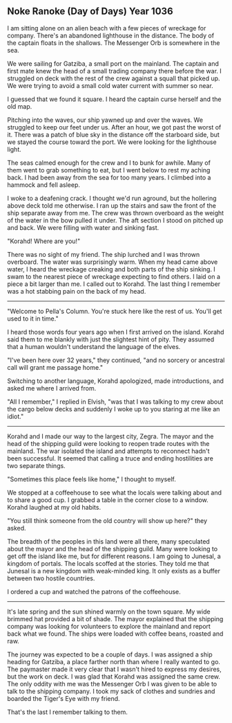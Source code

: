 ## Noke Ranoke (Day of Days) Year 1036

I am sitting alone on an alien beach with a few pieces of wreckage for company. There's an abandoned lighthouse in the distance. The body of the captain floats in the shallows. The Messenger Orb is somewhere in the sea.

We were sailing for Gatziba, a small port on the mainland. The captain and first mate knew the head of a small trading company there before the war. I struggled on deck with the rest of the crew against a squall that picked up. We were trying to avoid a small cold water current with summer so near.

I guessed that we found it square. I heard the captain curse herself and the old map.

Pitching into the waves, our ship yawned up and over the waves. We struggled to keep our feet under us. After an hour, we got past the worst of it. There was a patch of blue sky in the distance off the starboard side, but we stayed the course toward the port. We were looking for the lighthouse light.

The seas calmed enough for the crew and I to bunk for awhile. Many of them went to grab something to eat, but I went below to rest my aching back. I had been away from the sea for too many years. I climbed into a hammock and fell asleep.

I woke to a deafening crack. I thought we'd run aground, but the hollering above deck told me otherwise. I ran up the stairs and saw the front of the ship separate away from me. The crew was thrown overboard as the weight of the water in the bow pulled it under. The aft section I stood on pitched up and back. We were filling with water and sinking fast.

"Korahd! Where are you!"

There was no sight of my friend. The ship lurched and I was thrown overboard. The water was surprisingly warm. When my head came above water, I heard the wreckage creaking and both parts of the ship sinking. I swam to the nearest piece of wreckage expecting to find others. I laid on a piece a bit larger than me. I called out to Korahd. The last thing I remember was a hot stabbing pain on the back of my head.

------

"Welcome to Pella's Column. You're stuck here like the rest of us. You'll get used to it in time."

I heard those words four years ago when I first arrived on the island. Korahd said them to me blankly with just the slightest hint of pity. They assumed that a human wouldn't understand the language of the elves. 

"I've been here over 32 years," they continued, "and no sorcery or ancestral call will grant me passage home."

Switching to another language, Korahd apologized, made introductions, and asked me where I arrived from.

"All I remember," I replied in Elvish, "was that I was talking to my crew about the cargo below decks and suddenly I woke up to you staring at me like an idiot."

------

Korahd and I made our way to the largest city, Zegra. The mayor and the head of the shipping guild were looking to reopen trade routes with the mainland. The war isolated the island and attempts to reconnect hadn't been successful. It seemed that calling a truce and ending hostilities are two separate things.

"Sometimes this place feels like home," I thought to myself.

We stopped at a coffeehouse to see what the locals were talking about and to share a good cup. I grabbed a table in the corner close to a window. Korahd laughed at my old habits.

"You still think someone from the old country will show up here?" they asked. 

The breadth of the peoples in this land were all there, many speculated about the mayor and the head of the shipping guild. Many were looking to get off the island like me, but for different reasons.  I am going to Junesal, a kingdom of portals. The locals scoffed at the stories. They told me that Junesal is a new kingdom with weak-minded king. It only exists as a buffer between two hostile countries.

I ordered a cup and watched the patrons of the coffeehouse.

------

It's late spring and the sun shined warmly on the town square. My wide brimmed hat provided a bit of shade. The mayor explained that the shipping company was looking for volunteers to explore the mainland and report back what we found. The ships were loaded with coffee beans, roasted and raw.

The journey was expected to be a couple of days. I was assigned a ship heading for Gatziba, a place farther north than where I really wanted to go. The paymaster made it very clear that I wasn't hired to express my desires, but the work on deck. I was glad that Korahd was assigned the same crew. The only oddity with me was the Messenger Orb I was given to be able to talk to the shipping company. I took my sack of clothes and sundries and boarded the Tiger's Eye with my friend.

That's the last I remember talking to them.
